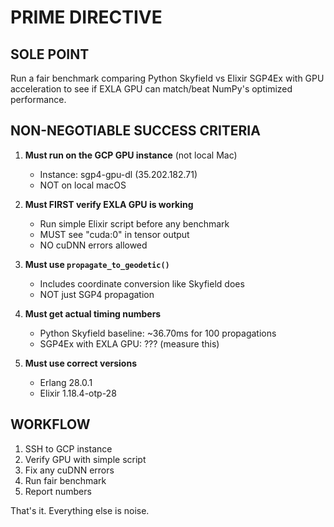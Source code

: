 # PRIME DIRECTIVE

## SOLE POINT
Run a fair benchmark comparing Python Skyfield vs Elixir SGP4Ex with GPU acceleration to see if EXLA GPU can match/beat NumPy's optimized performance.

## NON-NEGOTIABLE SUCCESS CRITERIA

1. **Must run on the GCP GPU instance** (not local Mac)
   - Instance: sgp4-gpu-dl (35.202.182.71)
   - NOT on local macOS

2. **Must FIRST verify EXLA GPU is working**
   - Run simple Elixir script before any benchmark
   - MUST see "cuda:0" in tensor output
   - NO cuDNN errors allowed

3. **Must use `propagate_to_geodetic()`** 
   - Includes coordinate conversion like Skyfield does
   - NOT just SGP4 propagation

4. **Must get actual timing numbers**
   - Python Skyfield baseline: ~36.70ms for 100 propagations
   - SGP4Ex with EXLA GPU: ??? (measure this)

5. **Must use correct versions**
   - Erlang 28.0.1
   - Elixir 1.18.4-otp-28

## WORKFLOW
1. SSH to GCP instance
2. Verify GPU with simple script
3. Fix any cuDNN errors
4. Run fair benchmark
5. Report numbers

That's it. Everything else is noise.